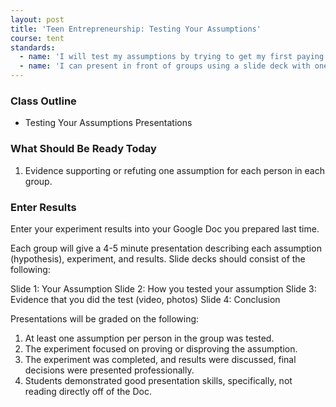 ```yaml
---
layout: post
title: 'Teen Entrepreneurship: Testing Your Assumptions'
course: tent
standards:
  - name: 'I will test my assumptions by trying to get my first paying customer'
  - name: 'I can present in front of groups using a slide deck with one picture or image that supports the topic'
---
```


### Class Outline

* Testing Your Assumptions Presentations

### What Should Be Ready Today

1. Evidence supporting or refuting one assumption for each person in each group.

### Enter Results

Enter your experiment results into your Google Doc you prepared last time.

Each group will give a 4-5 minute presentation describing each assumption (hypothesis), experiment, and results. Slide decks should consist of the following:

Slide 1: Your Assumption
Slide 2: How you tested your assumption
Slide 3: Evidence that you did the test (video, photos)
Slide 4: Conclusion

Presentations will be graded on the following:

1. At least one assumption per person in the group was tested.
2. The experiment focused on proving or disproving the assumption.
3. The experiment was completed, and results were discussed, final decisions were presented professionally.
4. Students demonstrated good presentation skills, specifically, not reading directly off of the Doc.